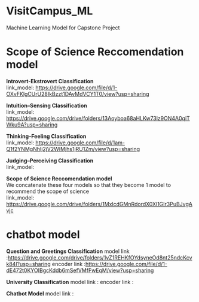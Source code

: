 # VisitCampus_ML

Machine Learning Model for Capstone Project

# Scope of Science Reccomendation model

**Introvert-Ekstrovert Classification**  
link_model: https://drive.google.com/file/d/1-OXvFKlgCUrU28IkBzzt1DAvMdVCY1T0/view?usp=sharing

**Intuition–Sensing Classification**  
link_model: https://drive.google.com/drive/folders/13Aoyboa68aHLKw73lz9ON4A0qiTWku9A?usp=sharing

**Thinking–Feeling Classification**  
link_model: https://drive.google.com/file/d/1am-Q1f2YNMgNhIj2jV2WIMjhs1jRU1Zm/view?usp=sharing

**Judging–Perceiving Classification**  
link_model:

**Scope of Science Reccomendation model**  
We concatenate these four models so that they become 1 model to recommend the scope of science  
link_model: https://drive.google.com/drive/folders/1MxlcdGMnRdordX0Xl1GIr3PuBJvgAvjc

# chatbot model

**Question and Greetings Classification**
model link :https://drive.google.com/drive/folders/1vZ1REHKfOYdsyneOd8nt25ndcKcvk84l?usp=sharing
encoder link :https://drive.google.com/file/d/1-dE472t0KYOIBgcKddb6mSefVMfFwEqM/view?usp=sharing

**University Classification**
model link :
encoder link :

**Chatbot Model**
model link :
